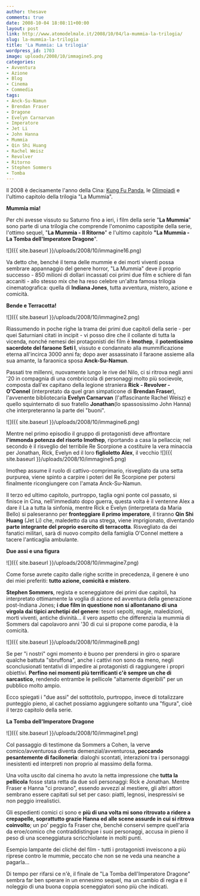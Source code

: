 ```yaml
---
author: thesave
comments: true
date: 2008-10-04 18:08:11+00:00
layout: post
link: http://www.atomodelmale.it/2008/10/04/la-mummia-la-trilogia/
slug: la-mummia-la-trilogia
title: 'La Mummia: La trilogia'
wordpress_id: 1703
image: uploads/2008/10/immagine5.png
categories:
- Avventura
- Azione
- Blog
- Cinema
- Commedia
tags:
- Anck-Su-Namun
- Brendan Fraser
- Dragone
- Evelyn Carnarvan
- Imperatore
- Jet Li
- John Hanna
- Mummia
- Qin Shi Huang
- Rachel Weisz
- Revolver
- Ritorno
- Stephen Sommers
- Tomba
---
```


Il 2008 è decisamente l'anno della Cina: [Kung Fu Panda](/2008/09/01/arriva-il-pandamonio/), le [Olimpiadi](/2008/08/27/bilancio-pechino-2008/) e l'ultimo capitolo della trilogia "La Mummia".

**Mummia mia!**

Per chi avesse vissuto su Saturno fino a ieri, i film della serie "**La Mummia**" sono parte di una trilogia che comprende l'omonimo capostipite della serie, l'ottimo sequel, "**La Mummia - Il Ritorno**" e l'ultimo capitolo **"La Mummia - La Tomba dell'Imperatore Dragone**".

![]({{ site.baseurl }}/uploads/2008/10/immagine16.png)

Va detto che, benché il tema delle mummie e dei morti viventi possa sembrare appannaggio del genere horror, "La Mummia" deve il proprio successo - 850 milioni di dollari incassati coi primi due film e schiere di fan accaniti - allo stesso mix che ha reso celebre un'altra famosa trilogia cinematografica: quella di **Indiana Jones**, tutta avventura, mistero, azione e comicità.

**Bende e Terracotta!**

![]({{ site.baseurl }}/uploads/2008/10/immagine2.png)

Riassumendo in poche righe la trama dei primi due capitoli della serie - per quei Saturniani citati in incipit - vi posso dire che il collante di tutta la vicenda, nonché nemesi dei protagonisti dei film è **Imothep**, il **potentissimo sacerdote del faraone Seti I**, vissuto e condannato alla mummificazione eterna all'incirca 3000 anni fa; dopo aver assassinato il faraone assieme alla sua amante, la faraonica sposa **Anck-Su-Namun**.

Passati tre millenni, nuovamente lungo le rive del Nilo, ci si ritrova negli anni '20 in compagnia di una combriccola di personaggi molto più socievole, composta dall'ex capitano della legione straniera **Rick - Revolver - O'Connel** (interpretato da quel gran simpaticone di **Brendan Fraser**), l'avvenente bibliotecaria **Evelyn Carnarvan** (l'affascinante Rachel Weisz) e quello squinternato di suo fratello **Jonathan**(lo spassosissimo John Hanna) che interpreteranno la parte dei "buoni".

![]({{ site.baseurl }}/uploads/2008/10/immagine6.png)

Mentre nel primo episodio il gruppo di protagonisti deve affrontare **l'immonda potenza del risorto Imothep**, riportando a casa la pellaccia; nel secondo è il risveglio del terribile Re Scorpione a costituire la vera minaccia per Jonathan, Rick, Evelyn ed il loro **figlioletto Alex**, il vecchio ![]({{ site.baseurl }}/uploads/2008/10/immagine5.png)

Imothep assume il ruolo di cattivo-comprimario, risvegliato da una setta purpurea, viene spinto a carpire i poteri del Re Scorpione per potersi finalmente ricongiungere con l'amata Anck-Su-Namun.

Il terzo ed ultimo capitolo, purtroppo, taglia ogni ponte col passato, si finisce in Cina, nell'immediato dopo guerra, questa volta è il ventenne Alex a dare il La a tutta la sinfonia, mentre Rick e Evelyn (interpretata da Maria Bello) si paleseranno per **fronteggiare il primo imperatore**, il tiranno  **Qin Shi Huang** (Jet Li) che, maledetto da una strega, viene imprigionato, diventando **parte integrante del proprio esercito di terracotta**. Risvegliato da dei fanatici militari, sarà di nuovo compito della famiglia O'Connel mettere a tacere l'anticaglia ambulante.

**Due assi e una figura**

![]({{ site.baseurl }}/uploads/2008/10/immagine7.png)

Come forse avrete capito dalle righe scritte in precedenza, il genere è uno dei miei preferiti: **tutto azione, comicità e mistero**.

**Stephen Sommers**, regista e sceneggiatore dei primi due capitoli, ha interpretato ottimamente la voglia di azione ed avventura della generazione post-Indiana Jones; **i due film in questione non si allontanano di una virgola dai tipici archetipi del genere**: tesori sepolti, magie, maledizioni, morti viventi, antiche divinità... il vero aspetto che differenzia la mummia di Sommers dal capolavoro anni '30 di cui si propone come parodia, è la comicità.

![]({{ site.baseurl }}/uploads/2008/10/immagine8.png)

Se per "i nostri" ogni momento è buono per prendersi in giro o sparare qualche battuta "sbruffona", anche i cattivi non sono da meno, negli sconclusionati tentativi di impedire ai protagonisti di raggiungere i propri obiettivi. **Perfino nei momenti più terrificanti c'è sempre un che di sarcastico**, rendendo entrambe le pellicole "altamente digeribili" per un pubblico molto ampio.

Ecco spiegati i "due assi" del sottotitolo, purtroppo, invece di totalizzare punteggio pieno, al cachet possiamo aggiungere soltanto una "figura", cioè il terzo capitolo della serie.

**La Tomba dell'Imperatore Dragone**

![]({{ site.baseurl }}/uploads/2008/10/immagine1.png)

Col passaggio di testimone da Sommers a Cohen, la verve comico/avventurosa diventa demenzial/avventurosa, **peccando pesantemente di faciloneria**: dialoghi scontati, interazioni tra i personaggi inesistenti ed interpreti non proprio al massimo della forma.

Una volta uscito dal cinema ho avuto la netta impressione che **tutta la pellicola** fosse stata retta da due soli personaggi: Rick e Jonathan. Mentre Fraser e Hanna "ci provano", essendo avvezzi al mestiere, gli altri attori sembrano essere capitati sul set per caso: piatti, legnosi, inespressivi se non peggio irrealistici.

Gli espedienti comici ci sono e **più di una volta mi sono ritrovato a ridere a crepapelle, soprattutto grazie Hanna ed alle scene assurde in cui si ritrova coinvolto**; un po' peggio fa Fraser che, benché conservi sempre quell'aria da eroe/comico che contraddistingue i suoi personaggi, accusa in pieno il peso di una sceneggiatura scricchiolante in molti punti.

Esempio lampante dei cliché del film - tutti i protagonisti inveiscono a più riprese contro le mummie, peccato che non se ne veda una neanche a pagarla...

Di tempo per rifarsi ce n'è, il finale de "La Tomba dell'Imperatore Dragone" sembra far ben sperare in un ennesimo sequel, ma un cambio di regia e il noleggio di una buona coppia sceneggiatori sono più che indicati.
